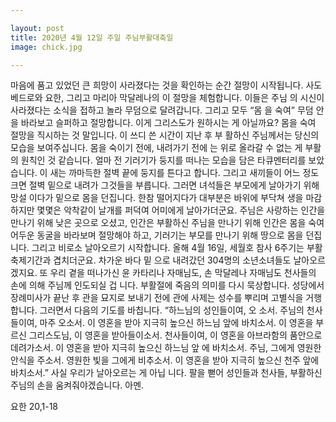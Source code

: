 ```yaml
---

layout: post
title: 2020년 4월 12일 주일 주님부활대축일
image: chick.jpg

---
```


마음에 품고 있었던 큰 희망이 사라졌다는 것을 확인하는 순간 절망이 시작됩니다. 사도 베드로와 요한, 그리고 마리아 막달레나의 이 절망을 체험합니다. 이들은 주님 의 시신이 사라졌다는 소식을 접하고 놀라 무덤으로 달려갑니다. 그리고 모두 “몸 을 숙여” 무덤 안을 바라보고 슬퍼하고 절망합니다. 이게 그리스도가 원하시는 게 아닐까요? 몸을 숙여 절망을 직시하는 것 말입니다. 이 쓰디 쓴 시간이 지난 후 부 활하신 주님께서는 당신의 모습을 보여주십니다. 몸을 숙이기 전에, 내려가기 전에 는 위로 올라갈 수 없는 게 부활의 원칙인 것 같습니다.
얼마 전 기러기가 둥지를 떠나는 모습을 담은 타큐멘터리를 보았습니다. 이 새는 까마득한 절벽 끝에 둥지를 튼다고 합니다. 그리고 새끼들이 어느 정도 크면 절벽 밑으로 내려가 그것들을 부릅니다. 그러면 녀석들은 부모에게 날아가기 위해 망설 이다가 밑으로 몸을 던집니다. 한참 떨어지다가 대부분은 바위에 부닥쳐 생을 마감 하지만 몇몇은 악착같이 날개를 퍼덕여 어미에게 날아가더군요.
주님은 사랑하는 인간을 만나기 위해 낮은 곳으로 오셨고, 인간은 부활하신 주님을 만나기 위해 인간은 몸을 숙여 어두운 동굴을 바라보며 절망해야 하고, 기러기는 부모를 만나기 위해 땅으로 몸을 던집니다. 그리고 비로소 날아오르기 시작합니다. 올해 4월 16일, 세월호 참사 6주기는 부활축제기간과 겹치더군요. 차가운 바다 밑 으로 내려갔던 304명의 소년소녀들도 날아오르겠지요. 또 우리 곁을 떠나가신 윤 카타리나 자매님도, 손 막달레나 자매님도 천사들의 손에 의해 주님께 인도되실 겁 니다. 부활절에 죽음의 의미를 다시 묵상합니다.
성당에서 장례미사가 끝난 후 관을 묘지로 보내기 전에 관에 사제는 성수를 뿌리며 고별식을 거행합니다. 그러면서 다음의 기도를 바칩니다. “하느님의 성인들이여, 오 소서. 주님의 천사들이여, 마주 오소서. 이 영혼을 받아 지극히 높으신 하느님 앞에 바치소서. 이 영혼을 부르신 그리스도님, 이 영혼을 받아들이소서. 천사들이여, 이 영혼을 아브라함의 품안으로 데려가소서. 이 영혼을 받아 지극히 높으신 하느님 앞 에 바치소서. 주님, 그에게 영원한 안식을 주소서. 영원한 빛을 그에게 비추소서. 이 영혼을 받아 지극히 높으신 천주 앞에 바치소서.” 사실 우리가 날아오르는 게 아닙 니다. 팔을 뻗어 성인들과 천사들, 부활하신 주님의 손을 움켜줘야겠습니다. 아멘.

요한 20,1-18
